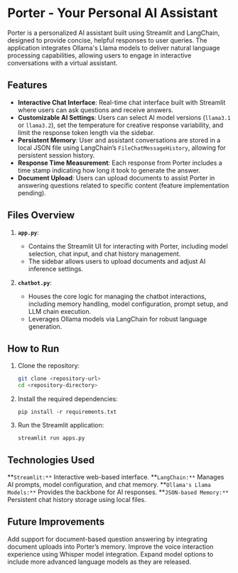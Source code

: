 # Porter - Your Personal AI Assistant

Porter is a personalized AI assistant built using Streamlit and LangChain, designed to provide concise, helpful responses to user queries. The application integrates Ollama's Llama models to deliver natural language processing capabilities, allowing users to engage in interactive conversations with a virtual assistant.

## Features

- **Interactive Chat Interface**: Real-time chat interface built with Streamlit where users can ask questions and receive answers.
- **Customizable AI Settings**: Users can select AI model versions (`llama3.1` or `llama3.2`), set the temperature for creative response variability, and limit the response token length via the sidebar.
- **Persistent Memory**: User and assistant conversations are stored in a local JSON file using LangChain’s `FileChatMessageHistory`, allowing for persistent session history.
- **Response Time Measurement**: Each response from Porter includes a time stamp indicating how long it took to generate the answer.
- **Document Upload**: Users can upload documents to assist Porter in answering questions related to specific content (feature implementation pending).

## Files Overview

1. **`app.py`**:
   - Contains the Streamlit UI for interacting with Porter, including model selection, chat input, and chat history management.
   - The sidebar allows users to upload documents and adjust AI inference settings.
   
2. **`chatbot.py`**:
   - Houses the core logic for managing the chatbot interactions, including memory handling, model configuration, prompt setup, and LLM chain execution.
   - Leverages Ollama models via LangChain for robust language generation.

## How to Run

1. Clone the repository:
   ```bash
   git clone <repository-url>
   cd <repository-directory>

2. Install the required dependencies:

   ```pip install -r requirements.txt```
   
4. Run the Streamlit application:

   ```streamlit run apps.py```

## Technologies Used
**`Streamlit:**` Interactive web-based interface.
**`LangChain:**` Manages AI prompts, model configuration, and chat memory.
**`Ollama's Llama Models:**` Provides the backbone for AI responses.
**`JSON-based Memory:**` Persistent chat history storage using local files.

## Future Improvements
Add support for document-based question answering by integrating document uploads into Porter’s memory.
Improve the voice interaction experience using Whisper model integration.
Expand model options to include more advanced language models as they are released.
